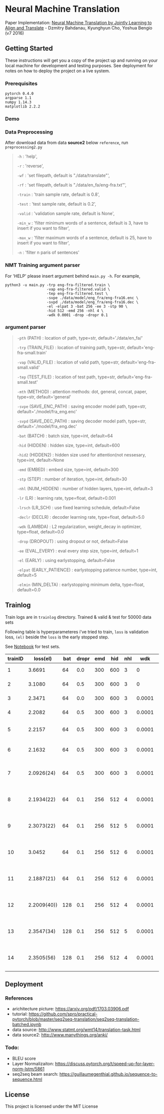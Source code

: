 # Neural Machine Translation

Paper Implementation: [Neural Machine Translation by Jointly Learning to Align and Translate](https://arxiv.org/abs/1409.0473) - Dzmitry Bahdanau, Kyunghyun Cho, Yoshua Bengio (v7 2016)

## Getting Started

These instructions will get you a copy of the project up and running on your local machine for development and testing purposes. See deployment for notes on how to deploy the project on a live system.

### Prerequisites

```
pytorch 0.4.0
argparse 1.1
numpy 1.14.3
matplotlib 2.2.2
```

### Demo

### Data Preprocessing

After download data from data **source2** below `reference`, run `preprocessing2.py`

> `-h` : 'help', 
>
> `-r` : 'reverse',
>
> `-wf` : 'set filepath, default is "./data/translate"',
>
> `-rf` : 'set filepath, default is "./data/en_fa/eng-fra.txt"',
>
> `-train` : 'train sample rate, default is 0.8',
>
> `-test` : 'test sample rate, default is 0.2',
>
> `-valid` : 'validation sample rate, default is None',
>
> `-min_w` : 'filter minimum words of a sentence, default is 3, have to insert if you want to filter',
>
> `-max_w` : 'filter maximum words of a sentence, default is 25, have to insert if you want to filter',
>
> `-n` : 'filter n paris of sentences'

### NMT Training argument parser

For 'HELP' please insert argument behind `main.py -h`. For example, 

```
python3 -u main.py -trp eng-fra-filtered.train \ 
                   -vap eng-fra-filtered.valid \ 
                   -tep eng-fra-filtered.test \ 
                   -svpe ./data/model/eng_fra/eng-fra16.enc \ 
                   -svpd ./data/model/eng_fra/eng-fra16.dec \ 
                   -el -elpat 3 -bat 256 -ee 3 -stp 90 \ 
                   -hid 512 -emd 256 -nhl 4 \ 
                   -wdk 0.0001 -drop -dropr 0.1
```

### argument parser

> `-pth` (PATH) : location of path, type=str, default='./data/en_fa/'
>
> `-trp` (TRAIN_FILE) : location of training path, type=str, default='eng-fra-small.train'
>
> `-vap` (VALID_FILE) : location of valid path, type=str, default='eng-fra-small.valid'
>
> `-tep` (TEST_FILE) : location of test path, type=str, default='eng-fra-small.test'
>
> `-mth` (METHOD) : attention methods:  dot, general, concat, paper, type=str, default='general'
>
> `-svpe` (SAVE_ENC_PATH) : saving encoder model path, type=str, default='./model/fra_eng.enc'
>
> `-svpd` (SAVE_DEC_PATH) : saving decoder model path, type=str, default='./model/fra_eng.dec'
>
> `-bat` (BATCH) : batch size, type=int, default=64
>
> `-hid` (HIDDEN) : hidden size, type=int, default=600
>
> `-hid2` (HIDDEN2) : hidden size used for attention(not nessesary, type=int, default=None
>
> `-emd` (EMBED) : embed size, type=int, default=300
>
> `-stp` (STEP) : number of iteration, type=int, default=30
>
> `-nhl` (NUM_HIDDEN) : number of hidden layers, type=int, default=3
>
> `-lr` (LR) : learning rate, type=float, default=0.001
>
> `-lrsch` (LR_SCH) : use fixed learning schedule, default=False
> 
> `-declr` (DECLR) : decoder learning rate, type=float, default=5.0
>
> `-wdk` (LAMBDA) : L2 regularization, weight_decay in optimizer, type=float, default=0.0
>
> `-drop` (DROPOUT) : using dropout or not, default=False
>
> `-ee` (EVAL_EVERY) : eval every step size, type=int, default=1
>
> `-el` (EARLY) : using earlystopping, default=False
>
> `-elpat` (EARLY_PATIENCE) : earlystopping patience number, type=int, default=5
>
> `-elmin` (MIN_DELTA) : earlystopping minimum delta, type=float, default=0.0

## Trainlog

Train logs are in `trainlog` directory. Trained & valid & test for 50000 data sets

Following table is hyperparameteres i've tried to train, `loss` is validation loss, `(el)` beside the `loss` is the early stopped step.

See [Notebook]() for test sets.

|trainID|loss(el)|bat|dropr|emd|hid|nhl|wdk|stp|ee|el|mth|lrsch|
|---|---|---|---|---|---|---|---|---|---|---|---|---|
|1|3.6691|64|0.0|300|600|3|0|30|1|F|"general"|STEP\*(1/2)|
|2|3.1080|64|0.5|300|600|3|0|30|1|F|"general"|STEP\*(1/2)|
|3|2.3471|64|0.0|300|600|3|0.0001|30|1|F|"general"|STEP\*(1/2)|
|4|2.2082|64|0.5|300|600|3|0.0001|30|1|F|"general"|STEP\*(1/2)|
|5|2.2157|64|0.5|300|600|3|0.0001|30|1|F|"general"|STEP\*(1/2, 3/4)|
|6|2.1632|64|0.5|300|600|3|0.0001|50|1|F|"general"|STEP\*(1/2, 3/4)|
|7|2.0926(24)|64|0.5|300|600|3|0.0001|40|1|T|"general"|STEP\*(1/4, 1/2, 3/4)|
|8|2.1934(22)|64|0.1|256|512|4|0.0001|40|1|T|"general"|STEP\*(1/4, 1/2, 3/4)|
|9|2.3073(22)|64|0.1|256|512|5|0.0001|40|1|T|"general"|STEP\*(1/4, 1/2, 3/4)|
|10|3.0452|64|0.1|256|512|6|0.0001|40|1|F|"general"|STEP\*(1/4, 1/2, 3/4)|
|11|2.1887(21)|64|0.1|256|512|6|0.0001|40|1|T|"general"|STEP\*(1/4, 1/2, 3/4)|
|12|2.2009(40))|128|0.1|256|512|4|0.0001|40|2|T|"general"|STEP\*(1/4, 1/2, 3/4)|
|13|2.3547(34)|128|0.1|256|512|5|0.0001|60|3|T|"paper"|STEP\*(1/4, 1/2, 3/4)|
|14|2.3505(56)|128|0.1|256|512|4|0.0001|100|5|T|"general"|STEP\*(1/4, 1/2, 3/4)|

## Deployment

### References

* arichitecture picture: https://arxiv.org/pdf/1703.03906.pdf
* tutorial: https://github.com/spro/practical-pytorch/blob/master/seq2seq-translation/seq2seq-translation-batched.ipynb
* data source: http://www.statmt.org/wmt14/translation-task.html
* data source2: http://www.manythings.org/anki/

### Todo:

* BLEU score
* Layer Normalizaiton: https://discuss.pytorch.org/t/speed-up-for-layer-norm-lstm/5861
* seq2seq beam search: https://guillaumegenthial.github.io/sequence-to-sequence.html

## License

This project is licensed under the MIT License 


